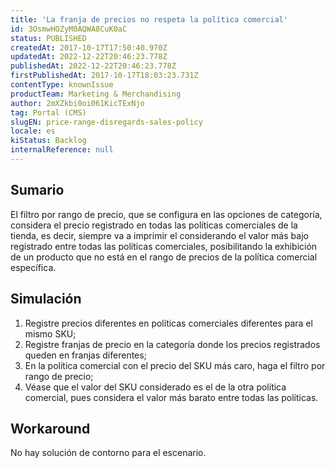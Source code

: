 ```yaml
---
title: 'La franja de precios no respeta la política comercial'
id: 3OsmwHOZyM0AQWA8CuK0aC
status: PUBLISHED
createdAt: 2017-10-17T17:50:40.970Z
updatedAt: 2022-12-22T20:46:23.778Z
publishedAt: 2022-12-22T20:46:23.778Z
firstPublishedAt: 2017-10-17T18:03:23.731Z
contentType: knownIssue
productTeam: Marketing & Merchandising
author: 2mXZkbi0oi061KicTExNjo
tag: Portal (CMS)
slugEN: price-range-disregards-sales-policy
locale: es
kiStatus: Backlog
internalReference: null
---
```


## Sumario

El filtro por rango de precio, que se configura en las opciones de categoría, considera el precio registrado en todas las políticas comerciales de la tienda, es decir, siempre va a imprimir el considerando el valor más bajo registrado entre todas las políticas comerciales, posibilitando la exhibición de un producto que no está en el rango de precios de la política comercial específica.

## Simulación

1. Registre precios diferentes en políticas comerciales diferentes para el mismo SKU;
2. Registre franjas de precio en la categoría donde los precios registrados queden en franjas diferentes;
3. En la política comercial con el precio del SKU más caro, haga el filtro por rango de precio;
4. Véase que el valor del SKU considerado es el de la otra política comercial, pues considera el valor más barato entre todas las políticas.

## Workaround

No hay solución de contorno para el escenario.

